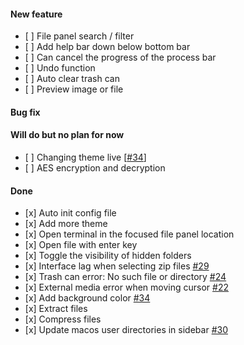 #### New feature

- \[ \] File panel search / filter 
- \[ \] Add help bar down below bottom bar
- \[ \] Can cancel the progress of the process bar
- \[ \] Undo function
- \[ \] Auto clear trash can
- \[ \] Preview image or file

#### Bug fix


#### Will do but no plan for now

- \[ \] Changing theme live [[#34](https://github.com/MHNightCat/superfile/issues/34)] 
- \[ \] AES encryption and decryption

#### Done

- \[x\] Auto init config file
- \[x\] Add more theme
- \[x\] Open terminal in the focused file panel location
- \[x\] Open file with enter key
- \[x\] Toggle the visibility of hidden folders
- \[x\] Interface lag when selecting zip files [#29](https://github.com/MHNightCat/superfile/issues/29)
- \[x\] Trash can error: No such file or directory [#24](https://github.com/MHNightCat/superfile/issues/24)
- \[x\] External media error when moving cursor [#22](https://github.com/MHNightCat/superfile/issues/22)
- \[x\] Add background color [#34](https://github.com/MHNightCat/superfile/issues/34)
- \[x\] Extract files
- \[x\] Compress files
- \[x\] Update macos user directories in sidebar [#30](https://github.com/MHNightCat/superfile/issues/30)

